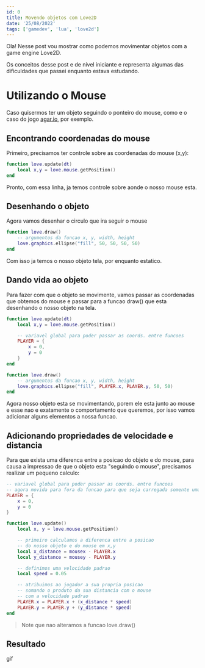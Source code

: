 ```yaml
---
id: 0
title: Movendo objetos com Love2D
date: '25/08/2022'
tags: ['gamedev', 'lua', 'love2d']
---
```


Ola! Nesse post vou mostrar como podemos movimentar objetos com a game engine Love2D.

Os conceitos desse post e de nivel iniciante e representa algumas das dificuldades que passei enquanto estava estudando.

# Utilizando o Mouse
Caso quisermos ter um objeto seguindo o ponteiro do mouse, como e o caso do jogo [agar.io](https://agar.io), por exemplo.

## Encontrando coordenadas do mouse
Primeiro, precisamos ter controle sobre as coordenadas do mouse (x,y):

```lua
function love.update(dt)
	local x,y = love.mouse.getPosition()
end
```
Pronto, com essa linha, ja temos controle sobre aonde o nosso mouse esta.

## Desenhando o objeto
Agora vamos desenhar o circulo que ira seguir o mouse

```lua
function love.draw()
	-- argumentos da funcao x, y, width, height
	love.graphics.ellipse("fill", 50, 50, 50, 50)
end
```
Com isso ja temos o nosso objeto tela, por enquanto estatico.

## Dando vida ao objeto
Para fazer com que o objeto se movimente, vamos passar as coordenadas que obtemos do mouse e passar para a funcao draw() que esta desenhando o nosso objeto na tela.

```lua
function love.update(dt)
	local x,y = love.mouse.getPosition()

	-- variavel global para poder passar as coords. entre funcoes
	PLAYER = {
		x = 0,
		y = 0
	}
end

function love.draw()
	-- argumentos da funcao x, y, width, height
	love.graphics.ellipse("fill", PLAYER.x, PLAYER.y, 50, 50)
end
```
Agora nosso objeto esta se movimentando, porem ele esta junto ao mouse e esse nao e exatamente o comportamento que queremos, por isso vamos adicionar alguns elementos a nossa funcao.

## Adicionando propriedades de velocidade e distancia
Para que exista uma diferenca entre a posicao do objeto e do mouse, para causa a impressao de que o objeto esta "seguindo o mouse", precisamos realizar um pequeno calculo:

```lua
-- variavel global para poder passar as coords. entre funcoes
-- agora movida para fora da funcao para que seja carregada somente uma vez
PLAYER = {
	x = 0,
	y = 0
}

function love.update()
	local x, y = love.mouse.getPosition()

	-- primeiro calculamos a diferenca entre a posicao
	-- do nosso objeto e do mouse em x,y
	local x_distance = mousex - PLAYER.x
	local y_distance = mousey - PLAYER.y

	-- definimos uma velocidade padrao
	local speed = 0.05

	-- atribuimos ao jogador a sua propria posicao
	-- somando o produto da sua distancia com o mouse
	-- com a velocidade padrao
	PLAYER.x = PLAYER.x + (x_distance * speed)
	PLAYER.y = PLAYER.y + (y_distance * speed)
end
```
> Note que nao alteramos a funcao love.draw()

## Resultado
gif
